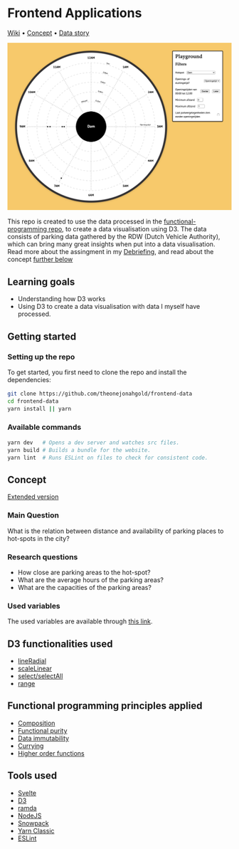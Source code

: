 # Frontend Applications

[Wiki](https://github.com/theonejonahgold/frontend-applications/wiki) • [Concept](#concept) • [Data story](https://frontend-applications.jonahmeijers.nl)

![Screenshot of end product](docs/screenshot.png)

This repo is created to use the data processed in the [functional-programming repo](https://github.com/theonejonahgold/functional-programming), to create a data visualisation using D3. The data consists of parking data gathered by the RDW (Dutch Vehicle Authority), which can bring many great insights when put into a data visualisation. Read more about the assingment in my [Debriefing](https://github.com/theonejonahgold/functional-programming/wiki/Debriefing-🐒), and read about the concept [further below](#concept)

## Learning goals

- Understanding how D3 works
- Using D3 to create a data visualisation with data I myself have processed.

## Getting started

### Setting up the repo

To get started, you first need to clone the repo and install the dependencies:

```bash
git clone https://github.com/theonejonahgold/frontend-data
cd frontend-data
yarn install || yarn
```

### Available commands

```bash
yarn dev   # Opens a dev server and watches src files.
yarn build # Builds a bundle for the website.
yarn lint  # Runs ESLint on files to check for consistent code.
```

## Concept

[Extended version](https://github.com/theonejonahgold/frontend-data/wiki/Concept-🦧)

### Main Question

What is the relation between distance and availability of parking places to hot-spots in the city?

### Research questions

- How close are parking areas to the hot-spot?
- What are the average hours of the parking areas?
- What are the capacities of the parking areas?

### Used variables

The used variables are available through [this link](https://github.com/theonejonahgold/frontend-data/wiki/Concept-🦧#gebruikte-variabelen).

## D3 functionalities used

- [lineRadial](https://github.com/d3/d3-shape/blob/master/README.md#_lineradial)
- [scaleLinear](https://github.com/d3/d3-scale/blob/master/README.md#scalelinear)
- [select/selectAll](https://github.com/d3/d3-selection/blob/master/README.md#select)
- [range](https://github.com/d3/d3-array/blob/master/README.md#range)

## Functional programming principles applied

- [Composition](https://github.com/cmda-tt/course-20-21/blob/master/examples/functional-patterns/composition.md)
- [Functional purity](https://github.com/cmda-tt/course-20-21/blob/master/examples/functional-patterns/impure.md)
- [Data immutability](https://github.com/cmda-tt/course-20-21/blob/master/examples/functional-patterns/immutability.md)
- [Currying](https://en.wikipedia.org/wiki/Currying)
- [Higher order functions](https://github.com/cmda-tt/course-20-21/blob/master/examples/functional-patterns/ho-functions.md)

## Tools used

- [Svelte](https://svelte.dev)
- [D3](https://d3js.org)
- [ramda](https://github.com/ramda/ramda)
- [NodeJS](https://nodejs.org/en/)
- [Snowpack](https://snowpack.dev)
- [Yarn Classic](https://classic.yarnpkg.com/lang/en/)
- [ESLint](https://eslint.org)
